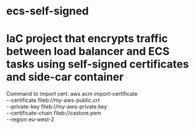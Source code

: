 # ecs-self-signed

IaC project that encrypts traffic between load balancer and ECS tasks using self-signed certificates and side-car container 
=====================================
Command to import cert:
aws acm import-certificate \
--certificate fileb://my-aws-public.crt \
--private-key fileb://my-aws-private.key \
--certificate-chain  fileb://castore.pem \
--region eu-west-2

